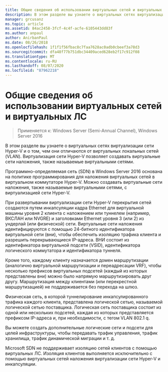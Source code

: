 ```yaml
---
title: Общие сведения об использовании виртуальных сетей и виртуальных ЛС
description: В этом разделе вы узнаете о виртуальных сетях виртуализации сети Hyper-V и о том, чем они отличаются от виртуальных локальных сетей (VLAN). Виртуализация сети Hyper-V позволяет создавать виртуальные сети наложения, также называемые виртуальными сетями.
manager: grcusanz
ms.topic: article
ms.assetid: 84ac2458-3fcf-4c4f-acfe-6105443dd83f
ms.author: anpaul
author: AnirbanPaul
ms.date: 08/26/2018
ms.openlocfilehash: 1f1f1f56fbac8c7faa7628ac0adb0cbeef3a78d3
ms.sourcegitcommit: dfa48f77b751dbc34409aced628eb2f17c912f08
ms.translationtype: MT
ms.contentlocale: ru-RU
ms.lasthandoff: 08/07/2020
ms.locfileid: "87962218"
---
```

# <a name="understand-the-usage-of-virtual-networks-and-vlans"></a>Общие сведения об использовании виртуальных сетей и виртуальных ЛС

>Применяется к: Windows Server (Semi-Annual Channel), Windows Server 2016

В этом разделе вы узнаете о виртуальных сетях виртуализации сети Hyper-V и о том, чем они отличаются от виртуальных локальных сетей (VLAN). Виртуализация сети Hyper-V позволяет создавать виртуальные сети наложения, также называемые виртуальными сетями.




Программно-определяемая сеть (SDN) в Windows Server 2016 основана на политике программирования для наложения виртуальных сетей в виртуальном коммутаторе Hyper-V. Можно создавать виртуальные сети наложения, также называемые виртуальными сетями, с виртуализацией сети Hyper-V.

При развертывании виртуализации сети Hyper-V перекрытия сетей создаются путем инкапсуляции кадра Ethernet для виртуальной машины уровня 2 клиента с наложением или туннелем (например, ВКСЛАН или NVGRE) и заголовками Ethernet уровня 3 (или 2) из ундерлай (или физической) сети. Виртуальные сети наложения идентифицируются с помощью 24-битного идентификатора виртуальной сети (вни), чтобы обеспечить изоляцию трафика клиента и разрешить перекрывающиеся IP-адреса. ВНИ состоит из идентификатора виртуальной подсети (VSID), идентификатора логического коммутатора и идентификатора туннеля.

Кроме того, каждому клиенту назначается домен маршрутизации (аналогично виртуальной маршрутизации и переадресации VRF), чтобы несколько префиксов виртуальных подсетей (каждый из которых представлены вни) можно было напрямую маршрутизировать друг другу. Маршрутизация между клиентами (или перекрестной маршрутизацией) не поддерживается без перехода на шлюз.

Физическая сеть, в которой туннелирование инкапсулированного трафика каждого клиента, представлена логической сетью, называемой логической сетью поставщика. Логическая сеть поставщика состоит из одной или нескольких подсетей, каждая из которых представляется префиксом IP-адреса и, при необходимости, с тегом VLAN 802.1 q.

Вы можете создать дополнительные логические сети и подсети для целей инфраструктуры, чтобы передавать трафик управления, трафик хранилища, трафик динамической миграции и т. д.

Microsoft SDN не поддерживает изоляцию сетей клиентов с помощью виртуальных ЛС. Изоляция клиентов выполняется исключительно с помощью виртуальных сетей наложения виртуализации сети Hyper-V и инкапсуляции.


